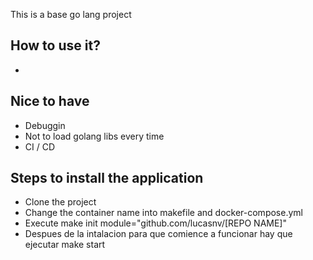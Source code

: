 This is a base go lang project

## How to use it?

-

## Nice to have

- Debuggin
- Not to load golang libs every time
- CI / CD

## Steps to install the application

- Clone the project
- Change the container name into makefile and docker-compose.yml
- Execute make init module="github.com/lucasnv/[REPO NAME]"
- Despues de la intalacion para que comience a funcionar hay que ejecutar make start
